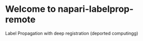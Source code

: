 # Welcome to napari-labelprop-remote

Label Propagation with deep registration (deported computingg)
